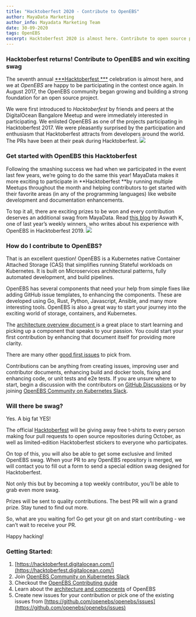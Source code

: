 ```yaml
---
title: "Hacktoberfest 2020 - Contribute to OpenEBS"
author: MayaData Marketing
author_info: Mayadata Marketing Team
date: 30-09-2020
tags: OpenEBS
excerpt: Hacktoberfest 2020 is almost here. Contribute to open source project, OpenEBS, to win exciting swag.
---
```


### Hacktoberfest returns! Contribute to OpenEBS and win exciting swag

The seventh annual [***Hacktoberfest ***](https://hacktoberfest.digitalocean.com/) celebration is almost here, and we at *OpenEBS* are happy to be participating in the contest once again. In August 2017, the OpenEBS community began growing and building a strong foundation for an open source project.

We were first introduced to *Hacktoberfest* by friends and peers at the DigitalOcean Bangalore Meetup and were immediately interested in participating. We enlisted OpenEBS as one of the projects participating in Hacktoberfest 2017. We were pleasantly surprised by the participation and enthusiasm that Hacktoberfest attracts from developers around the world. The PRs have been at their peak during Hacktoberfest.
![](https://lh4.googleusercontent.com/Og_t8KLCiRni_LS66bpJsonSXMjcoAX671c8a2LD7ZjbkVdYZgZCRFq47sDC7hsEZt6qcaoCJPZi_gm2FnKmuzMvlg4UZAQKofU0agH2Z11TRmw6vBCQ8u3ssGfre75BN9OV-vOO)
### Get started with OpenEBS this Hacktoberfest

Following the smashing success we had when we participated in the event last few years, we’re going to do the same this year! MayaData makes it more exciting to participate in **Hacktoberfest **by running multiple Meetups throughout the month and helping contributors to get started with their favorite areas (in any of the programming languages) like website development and documentation enhancements. 

To top it all, there are exciting prizes to be won and every contribution deserves an additional swag from MayaData. Read [this blog](https://blog.mayadata.io/openebs/experience-with-openebs-in-this-hacktoberfest) by Aswath K, one of last year’s weekly winners, who writes about his experience with OpenEBS in Hacktoberfest 2019.
![](https://lh6.googleusercontent.com/2POqPppb7pyGM0OWwl_LlkHzwz-DSWXMMggxIeNCXvsU6EVVmNHdiIzIoTw23-ceK9R5iBleFMGiK-lw9JLtCP5VVjFGQS1QhIOXbpQhtvku5Gp5aCw4Eul_r6JcM-o0WuVZRZmj)
### How do I contribute to OpenEBS?

That is an excellent question! OpenEBS is a Kubernetes native Container Attached Storage (CAS) that simplifies running Stateful workloads on Kubernetes. It is built on Microservices architectural patterns, fully automated development, and build pipelines.

OpenEBS has several components that need your help from simple fixes like adding GitHub issue templates, to enhancing the components. These are developed using Go, Rust, Python, Javascript, Ansible, and many more interesting tools. OpenEBS is also a great way to start your journey into the exciting world of storage, containers, and Kubernetes.

The [architecture overview document ](https://github.com/openebs/openebs/blob/master/contribute/design/README.md) is a great place to start learning and picking up a component that speaks to your passion. You could start your first contribution by enhancing that document itself for providing more clarity.

There are many other [good first issues](https://github.com/search?q=org%3Aopenebs+is%3Aissue+label%3A%22good+first+issue%22) to pick from.

Contributions can be anything from creating issues, improving user and contributor documents, enhancing build and docker tools, fixing and enhancing code, or unit tests and e2e tests. If you are unsure where to start, begin a discussion with the contributors on [GitHub Discussions](https://github.com/openebs/openebs/discussions) or by joining [OpenEBS Community on Kubernetes Slack](https://kubernetes.slack.com/?redir=%2Fmessages%2Fopenebs%2F).

### Will there be swag?

Yes. A big fat YES!

The official [Hacktoberfest](https://hacktoberfest.digitalocean.com/) will be giving away free t-shirts to every person making four pull requests to open source repositories during October, as well as limited-edition Hacktoberfest stickers to everyone who participates.

On top of this, you will also be able to get some exclusive and limited OpenEBS swag. When your PR to any OpenEBS repository is merged, we will contact you to fill out a form to send a special edition swag designed for Hacktoberfest.

Not only this but by becoming a top weekly contributor, you’ll be able to grab even more swag.

Prizes will be sent to quality contributions. The best PR will win a grand prize. Stay tuned to find out more.

So, what are you waiting for! Go get your git on and start contributing - we can’t wait to receive your PR.

Happy hacking!

### Getting Started:

1. [https://hacktoberfest.digitalocean.com/](https://hacktoberfest.digitalocean.com/)
2. Join [OpenEBS Community on Kubernetes Slack](https://kubernetes.slack.com/?redir=%2Fmessages%2Fopenebs%2F)
3. Checkout the [OpenEBS Contributing guide](https://github.com/openebs/openebs/blob/master/CONTRIBUTING.md)
4. Learn about the [architecture and components](https://github.com/openebs/openebs/blob/master/contribute/design/README.md) of OpenEBS
5. Create new issues for your contribution or pick one of the existing issues from [https://github.com/openebs/openebs/issues](https://github.com/openebs/openebs/issues)
